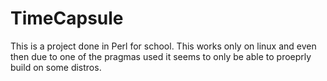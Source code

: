 # TimeCapsule
This is a project done in Perl for school. This works only on linux and even then due to one of the pragmas used it seems to only be able to proeprly build on some distros.

